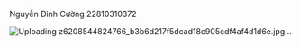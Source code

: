 Nguyễn Đình Cường 22810310372


![Uploading z6208544824766_b3b6d217f5dcad18c905cdf4af4d1d6e.jpg…]()
